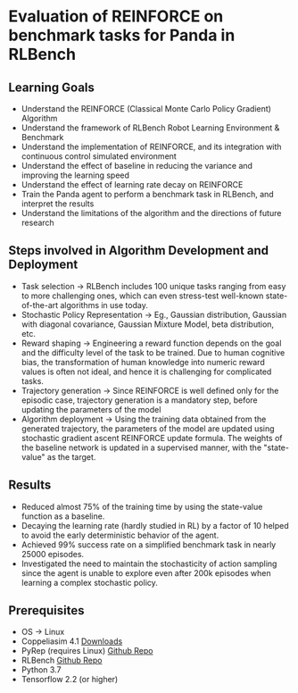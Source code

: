 # Evaluation of REINFORCE on benchmark tasks for Panda in RLBench

## Learning Goals

- Understand the REINFORCE (Classical Monte Carlo Policy Gradient) Algorithm
- Understand the framework of RLBench Robot Learning Environment & Benchmark
- Understand the implementation of REINFORCE, and its integration with continuous control simulated environment 
- Understand the effect of baseline in reducing the variance and improving the learning speed
- Understand the effect of learning rate decay on REINFORCE
- Train the Panda agent to perform a benchmark task in RLBench, and interpret the results
- Understand the limitations of the algorithm and the directions of future research

## Steps involved in Algorithm Development and Deployment

- Task selection -> RLBench includes 100 unique tasks ranging from easy to more challenging ones, which can even stress-test well-known state-of-the-art algorithms in use today.
- Stochastic Policy Representation -> Eg., Gaussian distribution, Gaussian with diagonal covariance, Gaussian Mixture Model, beta distribution, etc.
- Reward shaping -> Engineering a reward function depends on the goal and the difficulty level of the task to be trained. Due to human cognitive bias, the transformation of human knowledge into numeric reward values is often not ideal, and hence it is challenging for complicated tasks.
- Trajectory generation -> Since REINFORCE is well defined only for the episodic case, trajectory generation is a mandatory step, before updating the parameters of the model
- Algorithm deployment -> Using the training data obtained from the generated trajectory, the parameters of the model are updated using stochastic gradient ascent REINFORCE update formula. The weights of the baseline network is updated in a supervised manner, with the "state-value" as the target.

## Results

- Reduced almost 75% of the training time by using the state-value function as a baseline.
- Decaying the learning rate (hardly studied in RL) by a factor of 10 helped to avoid the early deterministic behavior of the agent.
- Achieved 99% success rate on a simplified benchmark task in nearly 25000 episodes.
- Investigated the need to maintain the stochasticity of action sampling since the agent is unable to explore even after 200k episodes when learning a complex stochastic policy.

## Prerequisites

- OS -> Linux
- Coppeliasim 4.1 [Downloads](https://www.coppeliarobotics.com/downloads)
- PyRep (requires Linux) [Github Repo](https://github.com/stepjam/PyRep)
- RLBench [Github Repo](https://github.com/stepjam/RLBench)
- Python 3.7
- Tensorflow 2.2 (or higher)
